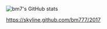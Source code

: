 ![bm7's GitHub stats](https://github-readme-stats.vercel.app/api?username=bm777&show_icons=true)


https://skyline.github.com/bm777/2017
